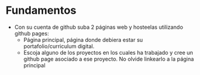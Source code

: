 # Fundamentos
* Con su cuenta de github suba 2 páginas web y hosteelas utilizando github pages:
    * Página principal, página donde debiera estar su portafolio/curriculum digital.
    * Escoja alguno de los proyectos en los cuales ha trabajado y cree un github page asociado a ese proyecto. No olvide linkearlo a la página principal

